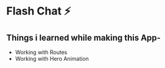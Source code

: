 
# Flash Chat ⚡️




## Things i learned while making this App-
 - Working with Routes
 - Working with Hero Animation
 